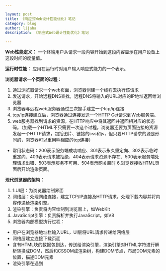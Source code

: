 ```yaml
---

layout: post
title: 《响应式Web设计性能优化》笔记
category: blog
author: lijaha
description: 《响应式Web设计性能优化》笔记

---
```


**Web性能定义：** 一个终端用户从请求一段内容开始到这段内容显示在用户设备上这段时间的度量值。

**运行时性能：** 应用在运行时对用户输入响应式能力的一个表示。

**浏览器请求一个页面的过程：**

1. 通过浏览器请求一个web页面，浏览器创建一个线程去执行该请求
2. 发送请求，开始远程DNS查找，远程DNS将输入的URL对应的IP地址返回给浏览器
3. 浏览器与远程web服务器通过三次握手建立一个tcp/ip连接
4. tcp/ip连接建立后，浏览器通过连接发送一个HTTP Get请求到Web服务端。
5. web服务器找到请求的资源，在HTTP响应中将其返回并返回相对应的状态码。（加载一个HTML不只需要一次这个过程，浏览器还要为页面链接的资源发起一个HTTP请求，包括图片、链接的css和js，但只要HTTP请求的源是形同的，浏览器可以重用响相应的tcp连接）

* 常用状态码：200表示服务端成功响应、301表示永久重定向、302表示临时重定向、403表示请求被拒绝、404表示请求资源不存在、500表示服务端处理请求出错、503表示服务不可用、504表示网关超时
6.浏览器接收HTML页面后开始渲染页面。

**现代浏览器的架构：**
1. 1.UI层：为浏览器绘制界面
2. 网络层：处理网络连接，建立TCP/IP连接及HTTP请求，处理下载内容并将内容传递给渲染引擎。
3. 渲染引擎：负责将内容绘制到浏览器上，如WebKit
4. JavaScript引擎：负责解析并执行JavaScript，如V8
5. 浏览器内部模型执行过程：

* 用户在浏览器地址栏输入URL，UI层将URL请求传递给网络层
* 网络层建立连接下载页面
* 含有HTML块的数据包到达，传送给渲染引擎，渲染引擎对HTML字符进行解析转换成DOM，然后和CSSOM成渲染树，构建DOM节点，布局DOM元素的位置，描述DOM元素
* 渲染引擎在遇到<script>标签先会暂停下来，其一，<script>指向外部JS文件，解析过程暂停，网络层介入，下载JS文件，然后初始化JS引擎解析，执行该JS 文件；其二，<script>包含的内嵌的JS，渲染引擎暂停，JS引擎被初始化，解析和执行该JS文件。JS文件执行完毕后，之前暂停的渲染引擎恢复运行。所以,JS 会阻塞浏览器渲染。

**HTTP响应的五个层次类别:**
1. 1XX：信息；请求已收到，正在处理
2. 2XX：成功；请求已经成功接收、解析并执行了
3. 3XX：重定向；需要进一步的跳转和更多的操作来完成当前的请求
4. 4XX：客户端错误；请求包含了语法错误，不能执行
5. 5XX：服务端错误；服务端正在处理一个有效地请求时失败

picture元素是HTML5的新元素，它是一个容器元素，包含多种不同的源标签，基于不同的视口宽度像素密度指定不同的照片，也可以容纳img标签进行降级。<source>元素支持media属性，可以指明关注的媒体类型和目标CSS属性；src属性指明对目标的媒体类型和CSS属性对应下载的图片。


    <picture>
    <source media=“(min-width:640px,min-device-pixel-ratio:2)” src=“XXX.jpg”>
    <source media=“(min-width:1024px,min-device-pixel-ratio:2)” src=“XXX.jpg”>
    </picture>
